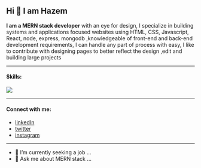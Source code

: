 ## Hi 👋 I am Hazem
**I am a MERN stack developer** with an eye for design, I specialize in building systems and applications focused websites using HTML, CSS, Javascript, React, node, express, mongodb ,knowledgeable of front-end and back-end development requirements, I can handle any part of process with easy,  I like to contribute with designing pages to better reflect the design ,edit and building large projects

---
 #### Skills:
 ![](https://wallpapercave.com/wp/wp8725091.jpg)

---
#### Connect with me:
* [linkedIn](https://www.linkedin.com/in/hazem-alsaqaan-53b498174/)
* [twitter](https://twitter.com/HazemAlsaqaan)
* [instagram](https://www.instagram.com/hazem.alsaqaan/)

---
- 🔭 I’m currently seeking a job ...
- 💬 Ask me about MERN stack ...

<!--
- 🔭 I’m currently seeking a job ...
- 👯 I’m looking to collaborate on ...
- 🤔 I’m looking for help with ...
- 💬 Ask me about frontend ...
- 📫 How to reach me: ...
- 😄 Pronouns: ...
- ⚡ Fun fact: ...
-->
